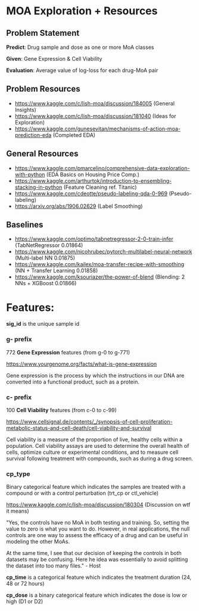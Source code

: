 # MOA Exploration + Resources
## Problem Statement
**Predict**: Drug sample and dose as one or more MoA classes

**Given**: Gene Expression & Cell Viability

**Evaluation**: Average value of log-loss for each drug-MoA pair
## Problem Resources
- https://www.kaggle.com/c/lish-moa/discussion/184005 (General Insights)
- https://www.kaggle.com/c/lish-moa/discussion/181040 (Ideas for Exploration)
- https://www.kaggle.com/gunesevitan/mechanisms-of-action-moa-prediction-eda (Completed EDA)

## General Resources
- https://www.kaggle.com/pmarcelino/comprehensive-data-exploration-with-python (EDA Basics on Housing Price Comp.)
- https://www.kaggle.com/arthurtok/introduction-to-ensembling-stacking-in-python (Feature Cleaning ref. Titanic)
- https://www.kaggle.com/cdeotte/pseudo-labeling-qda-0-969 (Pseudo-labeling)
- https://arxiv.org/abs/1906.02629 (Label Smoothing)

## Baselines
- https://www.kaggle.com/optimo/tabnetregressor-2-0-train-infer (TabNetRegressor 0.01864)
- https://www.kaggle.com/nicohrubec/pytorch-multilabel-neural-network (Multi-label NN 0.01875)
- https://www.kaggle.com/kailex/moa-transfer-recipe-with-smoothing (NN + Transfer Learning 0.01858)
- https://www.kaggle.com/ksouriazer/the-power-of-blend (Blending: 2 NNs + XGBoost 0.01866)

# Features: 
**sig_id** is the unique sample id

### g- prefix
772 **Gene Expression** features (from g-0 to g-771)

https://www.yourgenome.org/facts/what-is-gene-expression

Gene expression is the process by which the instructions in our DNA are converted into a functional product, such as a protein.

### c- prefix
100 **Cell Viability** features (from c-0 to c-99)

https://www.cellsignal.de/contents/_/synopsis-of-cell-proliferation-metabolic-status-and-cell-death/cell-viability-and-survival

Cell viability is a measure of the proportion of live, healthy cells within a population. Cell viability assays are used to determine the overall health of cells, optimize culture or experimental conditions, and to measure cell survival following treatment with compounds, such as during a drug screen.

### cp_type
Binary categorical feature which indicates the samples are treated with a compound or with a control perturbation (trt_cp or ctl_vehicle)

https://www.kaggle.com/c/lish-moa/discussion/180304 (Discussion on wtf it means)

"Yes, the controls have no MoA in both testing and training. So, setting the value to zero is what you want to do. However, in real applications, the null controls are one way to assess the efficacy of a drug and can be useful in modeling the other MoAs.

At the same time, I see that our decision of keeping the controls in both datasets may be confusing. Here he idea was essentially to avoid splitting the dataset into too many files." - Host

**cp_time** is a categorical feature which indicates the treatment duration (24, 48 or 72 hours)

**cp_dose** is a binary categorical feature which indicates the dose is low or high (D1 or D2)